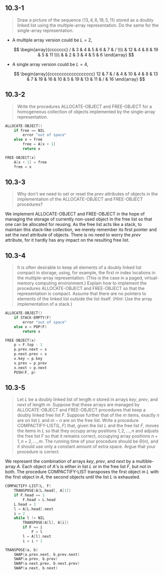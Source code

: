 ## 10.3-1

> Draw a picture of the sequence $\langle 13, 4, 8, 19, 5, 11 \rangle$ stored as a doubly linked list using the multiple-array representation. Do the same for the single-array representation.

- A multiple array version could be $L = 2$,

    $$
    \begin{array}{ccccccc}
    / &  3 & 4 & 5 &  6 & 7 & /  \\\\
      & 12 & 4 & 8 & 19 & 5 & 11 \\\\
      &    & 2 & 3 &  4 & 5 &  6
    \end{array}
    $$

- A single array version could be $L = 4$,

    $$
    \begin{array}{cccccccccccccccccc}
    12 & 7 & / & 4 & 10 & 4 & 8 & 13 & 7 & 19 & 16 & 10 & 5 & 19 & 13 & 11 & / & 16
    \end{array}
    $$
    
## 10.3-2

> Write the procedures $\text{ALLOCATE-OBJECT}$ and $\text{FREE-OBJECT}$ for a homogeneous collection of objects implemented by the single-array representation.

```cpp
ALLOCATE-OBJECT()
    if free == NIL
        error "out of space"
    else x = free
        free = A[x + 1]
        return x
```

```cpp
FREE-OBJECT(x)
    A[x + 1] = free
    free = x
```

## 10.3-3

> Why don't we need to set or reset the $prev$ attributes of objects in the implementation of the $\text{ALLOCATE-OBJECT}$ and $\text{FREE-OBJECT}$ procedures?

We implement $\text{ALLOCATE-OBJECT}$ and $\text{FREE-OBJECT}$ in the hope of managing the storage of currently non-used object in the free list so that one can be allocated for reusing. As the free list acts like a stack, to maintain this stack-like collection, we merely remember its first pointer and set the $next$ attribute of objects. There is no need to worry the $prev$ attribute, for it hardly has any impact on the resulting free list.

## 10.3-4

> It is often desirable to keep all elements of a doubly linked list compact in storage, using, for example, the first $m$ index locations in the multiple-array representation. (This is the case in a paged, virtual-memory computing environment.) Explain how to implement the procedures $\text{ALLOCATE-OBJECT}$ and $\text{FREE-OBJECT}$ so that the representation is compact. Assume that there are no pointers to elements of the linked list outside the list itself. ($\textit{Hint:}$ Use the array implementation of a stack.)

```cpp
ALLOCATE-OBJECT()
    if STACK-EMPTY(F)
        error "out of space"
    else x = POP(F)
        return x
```

```cpp
FREE-OBJECT(x)
    p = F.top - 1
    p.prev.next = x
    p.next.prev = x
    x.key = p.key
    x.prev = p.prev
    x.next = p.next
    PUSH(F, p)
```

## 10.3-5

> Let $L$ be a doubly linked list of length $n$ stored in arrays $key$, $prev$, and $next$ of length $m$. Suppose that these arrays are managed by $\text{ALLOCATE-OBJECT}$ and $\text{FREE-OBJECT}$ procedures that keep a doubly linked free list $F$. Suppose further that of the $m$ items, exactly $n$ are on list $L$ and $m - n$ are on the free list. Write a procedure $\text{COMPACTIFY-LIST}(L, F)$ that, given the list $L$ and the free list $F$, moves the items in $L$ so that they occupy array positions $1, 2, \ldots, n$ and adjusts the free list $F$ so that it remains correct, occupying array positions $n + 1, n + 2, \ldots, m$. The running time of your procedure should be $\Theta(n)$, and it should use only a constant amount of extra space. Argue that your procedure is correct.

We represent the combination of arrays $key$, $prev$, and $next$ by a multible-array $A$. Each object of $A$'s is either in list $L$ or in the free list $F$, but not in both. The procedure $\text{COMPACTIFY-LIST}$ transposes the first object in $L$ with the first object in $A$, the second objects until the list $L$ is exhausted.

```cpp
COMPACTIFY-LIST(L, F)
    TRANSPOSE(A[L.head], A[1])
    if F.head == 1
        F.head = L.head
    L.head = 1
    l = A[L.head].next
    i = 2
    while l != NIL
        TRANSPOSE(A[l], A[i])
        if F == i
            F = l
        l = A[l].next
        i = i + 1
```

```cpp
TRANSPOSE(a, b)
    SWAP(a.prev.next, b.prev.next)
    SWAP(a.prev, b.prev)
    SWAP(a.next.prev, b.next.prev)
    SWAP(a.next, b.next)
```
